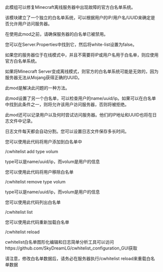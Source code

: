 此模组可以修复Minecraft离线服务器中出现故障的官方白名单系统。

该模块建立了一个独立的白名单系统，可以根据用户的IP/用户名/UUID来确定是否允许用户访问服务器。

在使用此mod之前，请确保服务器的白名单已被禁用。

您可以在Server.Properties中找到它，然后将white-list设置为false。

如果您的服务器位于在线模式中，并且不需要将IP或用户名用于白名单，则应使用官方白名单系统。

如果将Minecraft Server变成离线模式，则官方的白名单系统可能是无效的，因为服务器无法从Mojang获得正确的UUID。

此mod是解决此问题的一种方法。

此mod设置了另一个白名单，可以检查用户的name/uuid/ip。如果可以在白名单中找到此条件之一，则将允许该用户访问服务器，否则将被拒绝。

此mod还可以记录用户以及何时尝试访问服务器。他们的IP地址和UUID也将在日志文件中记录。

日志文件每天都会自动分割。您可以设置日志文件保存多长时间。

您可以使用此代码将用户添加到白名单中

/cwhitelist add type volum

type可以是name/uuid/ip，而volum是用户的信息

您可以使用此代码将用户移除白名单

/cwhitelist remove type volum

type可以是name/uuid/ip，而volum是用户的信息

您可以使用此代码列出白名单

/cwhitelist list

您可以使用此代码重新加载白名单

/cwhitelist reload

cwhitelist白名单图形化编辑和日志简单分析工具可以访问https://github.com/SkyDreamLG/cwhitelist_configuration_GUI获取

请注意，修改白名单数据后，请务必在服务器执行/cwhitelist reload来重载白名单数据
